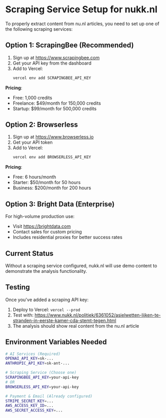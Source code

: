 # Scraping Service Setup for nukk.nl

To properly extract content from nu.nl articles, you need to set up one of the following scraping services:

## Option 1: ScrapingBee (Recommended)

1. Sign up at https://www.scrapingbee.com
2. Get your API key from the dashboard
3. Add to Vercel:
   ```bash
   vercel env add SCRAPINGBEE_API_KEY
   ```
   
**Pricing**: 
- Free: 1,000 credits
- Freelance: $49/month for 150,000 credits
- Startup: $99/month for 500,000 credits

## Option 2: Browserless

1. Sign up at https://www.browserless.io
2. Get your API token
3. Add to Vercel:
   ```bash
   vercel env add BROWSERLESS_API_KEY
   ```

**Pricing**:
- Free: 6 hours/month
- Starter: $50/month for 50 hours
- Business: $200/month for 200 hours

## Option 3: Bright Data (Enterprise)

For high-volume production use:
- Visit https://brightdata.com
- Contact sales for custom pricing
- Includes residential proxies for better success rates

## Current Status

Without a scraping service configured, nukk.nl will use demo content to demonstrate the analysis functionality.

## Testing

Once you've added a scraping API key:

1. Deploy to Vercel: `vercel --prod`
2. Test with: https://www.nukk.nl/politiek/6361052/asielwetten-lijken-te-stranden-in-eerste-kamer-cda-stemt-tegen.html
3. The analysis should show real content from the nu.nl article

## Environment Variables Needed

```bash
# AI Services (Required)
OPENAI_API_KEY=sk-...
ANTHROPIC_API_KEY=sk-ant-...

# Scraping Service (Choose one)
SCRAPINGBEE_API_KEY=your-api-key
# OR
BROWSERLESS_API_KEY=your-api-key

# Payment & Email (Already configured)
STRIPE_SECRET_KEY=...
AWS_ACCESS_KEY_ID=...
AWS_SECRET_ACCESS_KEY=...
```